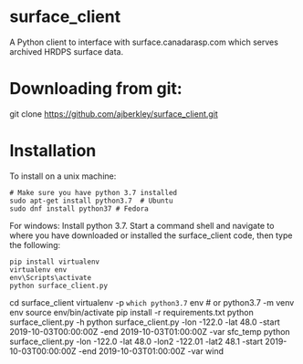 # surface_client
A Python client to interface with surface.canadarasp.com which serves archived HRDPS surface data.

# Downloading from git:

git clone https://github.com/ajberkley/surface_client.git

# Installation
To install on a unix machine:
```
# Make sure you have python 3.7 installed
sudo apt-get install python3.7  # Ubuntu
sudo dnf install python37 # Fedora 
```

For windows: Install python 3.7.  Start a command shell and navigate to where you have
downloaded or installed the surface_client code, then type the following:
```
pip install virtualenv
virtualenv env
env\Scripts\activate
python surface_client.py

```
cd surface_client
virtualenv -p `which python3.7` env # or python3.7 -m venv env
source env/bin/activate
pip install -r requirements.txt
python surface_client.py -h
python surface_client.py -lon -122.0 -lat 48.0 -start 2019-10-03T00:00:00Z -end 2019-10-03T01:00:00Z -var sfc_temp
python surface_client.py -lon -122.0 -lat 48.0 -lon2 -122.01 -lat2 48.1 -start 2019-10-03T00:00:00Z -end 2019-10-03T01:00:00Z -var wind
```
